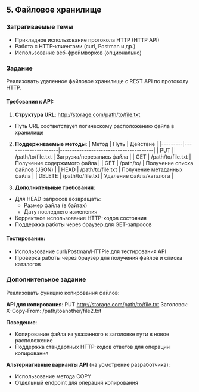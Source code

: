 ## 5. Файловое хранилище

### Затрагиваемые темы
- Прикладное использование протокола HTTP (HTTP API)
- Работа с HTTP-клиентами (curl, Postman и др.)
- Использование веб-фреймворков (опционально)

### Задание
Реализовать удаленное файловое хранилище с REST API по протоколу HTTP.

#### Требования к API:
1. **Структура URL**:
http://storage.com/path/to/file.txt
- Путь URL соответствует логическому расположению файла в хранилище

2. **Поддерживаемые методы**:
| Метод   | Путь                | Действие                              |
|---------|---------------------|---------------------------------------|
| PUT     | /path/to/file.txt   | Загрузка/перезапись файла             |
| GET     | /path/to/file.txt   | Получение содержимого файла           |
| GET     | /path/to/           | Получение списка файлов (JSON)        |
| HEAD    | /path/to/file.txt   | Получение метаданных файла            |
| DELETE  | /path/to/file.txt   | Удаление файла/каталога               |

3. **Дополнительные требования**:
- Для HEAD-запросов возвращать:
  - Размер файла (в байтах)
  - Дату последнего изменения
- Корректное использование HTTP-кодов состояния
- Поддержка работы через браузер для GET-запросов

#### Тестирование:
- Использование curl/Postman/HTTPie для тестирования API
- Проверка работы через браузер для получения файлов и списка каталогов

### Дополнительное задание
Реализовать функцию копирования файлов:

**API для копирования**:
PUT http://storage.com/path/to/file.txt
Заголовок: X-Copy-From: /path/toanother/file2.txt

**Поведение**:
- Копирование файла из указанного в заголовке пути в новое расположение
- Поддержка стандартных HTTP-кодов ответов для операции копирования

**Альтернативные варианты API** (на усмотрение разработчика):
- Использование метода COPY
- Отдельный endpoint для операций копирования